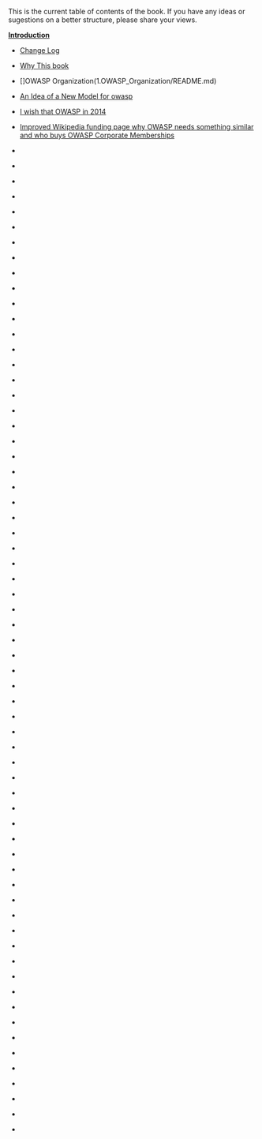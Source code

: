 This is the current table of contents of the book. If you have any ideas or sugestions on a better structure, please share your views.


**[Introduction](/manuscript/0.Introduction/README.md)** 

* [Change Log](0.Introduction/Change_Log.md)
* [Why This book](0.Introduction/Why_This_book.md)


* []OWASP Organization(1.OWASP_Organization/README.md)

* [An Idea of a New Model for owasp](1.OWASP_Organization/An_Idea_of_a_New_Model_for_owasp.md)
* [I wish that OWASP in 2014](1.OWASP_Organization/I_wish_that_OWASP_in_2014.md)
* [Improved Wikipedia funding page why OWASP needs something similar and who buys OWASP Corporate Memberships](1.OWASP_Organization/Improved_Wikipedia_funding_page_why_OWASP_needs_something_similar_and_who_buys_OWASP_Corporate_Memberships.md)
* [](1.OWASP_Organization/OWASP_Board_Election_-__Why_I_voted_'Abstain'_and_why_you_should_go_on_the_record_with_your_vote.md)
* [](1.OWASP_Organization/OWASP_Executive_Director_Role_(Not_yet).md)
* [](1.OWASP_Organization/OWASP_Principles_based_on_NHS.md)
* [](1.OWASP_Organization/OWASP_Revenue_Splits_and_the_'Non-profits_have_a_charter_to_be_innovators'.md)
* [](1.OWASP_Organization/Proposed_change_for_SoC_-_Use_budget_to_pay_for_project_related_expenses.md)
* [](1.OWASP_Organization/Remove_all_commercial_non-OWASP_logos_from_OWASP.org.md)
* [](1.OWASP_Organization/Sarah_Baso_as_OWASP_Executive_director,_how_it_broke_the_model,_structure_and_culture_of_OWASP_employees.md)
* [](1.OWASP_Organization/Why_OWASP_can't_pay_OWASP_Leaders.md)
* [](1.OWASP_Organization/Why_the_need_to_enable_the_use_of_OWASP_chapter_funds.md)
* [](1.OWASP_Organization/Why_NDAs_have_no_place_at_OWASP.md)
* [](1.OWASP_Organization/Me_and_Jim_Manico.md)
* [](1.OWASP_Organization/On_John_Wilander.md)

* [](2.OWASP_Projects/README.md)

* [](2.OWASP_Projects/160k_USD_Available_to_OWASP_Chapters_and_Projects.md)
* [](2.OWASP_Projects/If_you_ever_doubt_that_OWASP_needs_more_Project_Managers_Resources.md)
* [](2.OWASP_Projects/On_how_to_get_paid_to_work_on_OWASP_projects.md)
* [](2.OWASP_Projects/OWASP_GSD_Project_(Get_Stuff_Done).md)
* [](2.OWASP_Projects/OWASP_Project_Reboot_2012_-_Here_is_a_better_model.md)
* [](2.OWASP_Projects/OWASP_project_reboot_spent_funds_(not_a_lot_spent_so_far).md)
* [](2.OWASP_Projects/Project_Management_at_OWASP.md)
* [](2.OWASP_Projects/ROI_on_OWASP_investment_on_Projects_(ie_paying_leaders).md)
* [](2.OWASP_Projects/Some_ideas_for_OWASP_GSD_Project.md)
* [](2.OWASP_Projects/The_difference_between_being_'Appointed'_and_being_'Accepted'_as_an_OWASP_Leader_(of_its_Fork).md)
* [](2.OWASP_Projects/Why_large_OWASP_projects_start_to_stale_(and_who_should_pay_for_the_work).md)


* [](3.OWASP_Summits/README.md)

* [](3.OWASP_Summits/Great_description_of_why_OWASP_Summits_are_special.md)
* [](3.OWASP_Summits/I_want_to_vote_for_a_Summit_Team_and_Vision_,_NOT_for_a_venue.md)
* [](3.OWASP_Summits/OWASP_Flight_Booking_using_Amex_and_Project's_Mini-Summit_at_OWASP_AppSec_USA_2013.md)
* [](3.OWASP_Summits/Some_proposed_Visions_for_next_OWASP_Summit.md)
* [](3.OWASP_Summits/Summits_must_be_part_of_OWASP's_DNA.md)
* [](3.OWASP_Summits/When_is_the_next_OWASP_Summit.md)

* [](4.OWASP_Education/README.md)

* [](4.OWASP_Education/Let's_make_this_happen_'Investing_in_Developing_Software_Security_Talent'.md)
* [](4.OWASP_Education/PDF_with_(draft)_Exam_of_OWASP_Top10_questions.md)


* [](5.OWASP_MIA/README.md)

* [](5.OWASP_MIA/'Using_the_HTML5_Fullscreen_API_for_Phishing_Attacks',_OWASP_MIA_and_'We_need_SAST_technology_for_browsing_the_web_safely'.md)
* [](5.OWASP_MIA/Big_Security_Challenges_with_Creating_APIs_for_US_Gov_Agencies.md)
* [](5.OWASP_MIA/Example_example_of_SQL_Injection_using_Database.SQLQuery_from_GitHub.md)
* [](5.OWASP_MIA/Guidelines_of_Owasp.md)
* [](5.OWASP_MIA/Hack_Yourself_First_Jeremiah_at_TEDxMaui.md)
* [](5.OWASP_MIA/I_think_the_time_as_come_for_OWASP_to_have_its_own_secure_browser.md)
* [](5.OWASP_MIA/Nice_list_of_20_online_coding_tools.md)
* [](5.OWASP_MIA/No_OWASP_app_on_the_OSX_AppStore_(Nov_2013).md)
* [](5.OWASP_MIA/OWASP_and_Privacy_issues,_we_need_to_be_involved.md)
* [](5.OWASP_MIA/Software_Labels_-_Jeff's_OWASP_AppSecDC_2010_presentation_(another_dropped_good_idea).md)


* [](6.Philosophy/README.md)

* [](6.Philosophy/Happiness_makes_business_sense.md)
* [](6.Philosophy/The_power_of_not_being_in_power_(and_being_ignored).md)
* [](6.Philosophy/We're_all_mortals,_so_lets_make_the_most_of_it.md)
* [](6.Philosophy/Why_do_others_think_that_I'm_"hard_to_deal_with"_and_that_"I_don't_listen".md)

* [](7.Security_Industry/README.md)

* [](7.Security_Industry/Secure_coding_(and_Application_Security)_must_be_invisible_to_developers.md)
* [](7.Security_Industry/Blogger_in_HTTP_only_What_Happened_to_HTTPS.md)
* [](7.Security_Industry/CI_is_the_Key_for_Application_Security_SDL_integration.md)
* [](7.Security_Industry/Etsy.com_-_A_case_study_on_how_to_do_security_right.md)
* [](7.Security_Industry/Open_question_to_Etsy_security_team_-_How_can_OWASP_help.md)
* [](7.Security_Industry/FLOSSHack_TeamMentor_and_the_sausage_making_process_that_is_software_application_development.md)
* [](7.Security_Industry/I_never_liked_the_term_Rugged_Software_what_about_Robust_Resilient_Software.md)
* [](7.Security_Industry/Is_there_a_spreadsheet_template_for_Mapping_WebServices_Authorization_Rules.md)
* [](7.Security_Industry/The_next_level_App_Security_Social_Graph.md)
* [](7.Security_Industry/Trustworthy_Internet_Movement_and_SSL_Pulse.md)
* [](7.Security_Industry/Where_to_have_AppSec_Q_n_A_threads_(what_about_Reddit).md)
* [](7.Security_Industry/Is_the_TeamMentor_OWASP_Library_content_released_under_an_open_License.md)
* [](7.Security_Industry/Reaching_out_to_Developers,_Aspect_is_doing_it_right_with_Contrast.md)
* [](7.Security_Industry/My_comments_on_the_SATEC_document_(Static_Analysis_Tool_Evaluation_Criteria).md)


